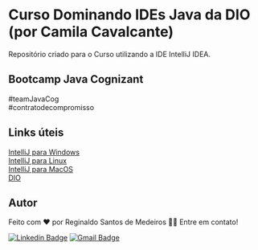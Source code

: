# Curso Dominando IDEs Java da DIO (por Camila Cavalcante)
Repositório criado para o Curso utilizando a IDE IntelliJ IDEA.

## Bootcamp Java Cognizant
#teamJavaCog   
#contratodecompromisso  

## Links úteis
[IntelliJ para Windows](https://www.jetbrains.com/pt-br/idea/download/#section=windows)  
[IntelliJ para Linux](https://www.jetbrains.com/pt-br/idea/download/#section=linux)  
[IntelliJ para MacOS](https://www.jetbrains.com/pt-br/idea/download/#section=mac)  
[DIO](https://www.dio.me/)  

## Autor  

Feito com ❤️ por Reginaldo Santos de Medeiros 👋🏽 Entre em contato!

[![Linkedin Badge](https://img.shields.io/badge/-Reginaldo-blue?style=flat-square&logo=Linkedin&logoColor=white&link=https://www.linkedin.com/in/reginaldo-santos-de-medeiros-59517324/)](https://www.linkedin.com/in/reginaldo-santos-de-medeiros-59517324/) [![Gmail Badge](https://img.shields.io/badge/-rsanme@gmail.com-c14438?style=flat-square&logo=Gmail&logoColor=white&link=mailto:rsanme@gmail.com)](mailto:rsanme@gmail.com)
